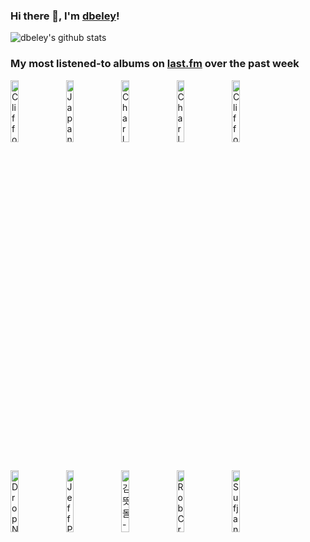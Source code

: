 ### Hi there 👋, I'm [dbeley](https://dbeley.ovh/en)!

![dbeley's github stats](https://github-readme-stats.vercel.app/api?username=dbeley)

### My most listened-to albums on [last.fm](https://www.last.fm/user/d_beley) over the past week

[<img src='https://lastfm.freetls.fastly.net/i/u/300x300/a6fc1546ba776d3d70cf33a5fa1f5f77.jpg' width='16%' height='16%' alt='Clifford Brown & Max Roach - Study in Brown'>](https://www.last.fm/music/clifford%2bbrown%2b%2526%2bmax%2broach/study%2bin%2bbrown)&nbsp;
[<img src='https://lastfm.freetls.fastly.net/i/u/300x300/e3ada99d604166fa317b5d0301951de4.jpg' width='16%' height='16%' alt='Japanese Breakfast - Soft Sounds From Another Planet'>](https://www.last.fm/music/japanese%2bbreakfast/soft%2bsounds%2bfrom%2banother%2bplanet)&nbsp;
[<img src='https://lastfm.freetls.fastly.net/i/u/300x300/8918486929165497eb4c87f7813fb881.jpg' width='16%' height='16%' alt='Charly García - Clics modernos'>](https://www.last.fm/music/charly%2bgarc%25c3%25ada/clics%2bmodernos)&nbsp;
[<img src='https://lastfm.freetls.fastly.net/i/u/300x300/afcfa2f706b24d929c4879fd75a65ca9.jpg' width='16%' height='16%' alt='Charly García - Piano bar'>](https://www.last.fm/music/charly%2bgarc%25c3%25ada/piano%2bbar)&nbsp;
[<img src='https://lastfm.freetls.fastly.net/i/u/300x300/605d70873a0247110ca91da88d025486.jpg' width='16%' height='16%' alt='Clifford Brown - Memorial Album'>](https://www.last.fm/music/clifford%2bbrown/memorial%2balbum)&nbsp;
<br>
[<img src='https://lastfm.freetls.fastly.net/i/u/300x300/0e58dd8880da4f09b3676ba5a4b64aa7.jpg' width='16%' height='16%' alt='Drop Nineteens - Delaware'>](https://www.last.fm/music/drop%2bnineteens/delaware)&nbsp;
[<img src='https://lastfm.freetls.fastly.net/i/u/300x300/01938cf4ab2ba7817ae1a4ea8bd51603.jpg' width='16%' height='16%' alt='Jeff Parker - The New Breed'>](https://www.last.fm/music/jeff%2bparker/the%2bnew%2bbreed)&nbsp;
[<img src='https://lastfm.freetls.fastly.net/i/u/300x300/2a94ecaf75fac99bba5f6e4c060f3acc.jpg' width='16%' height='16%' alt='김뜻돌 - Angel Interview'>](https://www.last.fm/music/%25ea%25b9%2580%25eb%259c%25bb%25eb%258f%258c/angel%2binterview)&nbsp;
[<img src='https://lastfm.freetls.fastly.net/i/u/300x300/d6c20722926ba91897732d454aeee1ba.png' width='16%' height='16%' alt='Rob Crow - He Thinks Hes People'>](https://www.last.fm/music/rob%2bcrow/he%2bthinks%2bhe%2527s%2bpeople)&nbsp;
[<img src='https://lastfm.freetls.fastly.net/i/u/300x300/702064554120e836aa2e1f22061c91c5.jpg' width='16%' height='16%' alt='Sufjan Stevens - Hark! Songs For Christmas, Volume II'>](https://www.last.fm/music/sufjan%2bstevens/hark%2521%2bsongs%2bfor%2bchristmas%252c%2bvolume%2bii)&nbsp;
<br>
